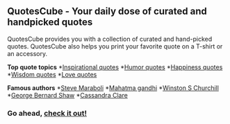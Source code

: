 ## QuotesCube - Your daily dose of curated and handpicked quotes ##

QuotesCube provides you with a collection of curated and hand-picked quotes. QuotesCube also helps you print your favorite quote on a T-shirt or an accessory.

**Top quote topics**
*[Inspirational quotes](http://quotescube.herokuapp.com/category/inspirational)
*[Humor quotes](http://quotescube.herokuapp.com/category/humor)
*[Happiness quotes](http://quotescube.herokuapp.com/category/happiness)
*[Wisdom quotes](http://quotescube.herokuapp.com/category/wisdom)
*[Love quotes](http://quotescube.herokuapp.com/category/love)

**Famous authors**
*[Steve Maraboli](http://quotescube.herokuapp.com/author/steve_maraboli)
*[Mahatma gandhi](http://quotescube.herokuapp.com/author/mahatma_gandhi)
*[Winston S Churchill](http://quotescube.herokuapp.com/author/winston_s_churchill)
*[George Bernard Shaw](http://quotescube.herokuapp.com/author/inspirational)
*[Cassandra Clare](http://quotescube.herokuapp.com/author/inspirational)

### Go ahead, [check it out!](http://quotescube.herokuapp.com) ###




